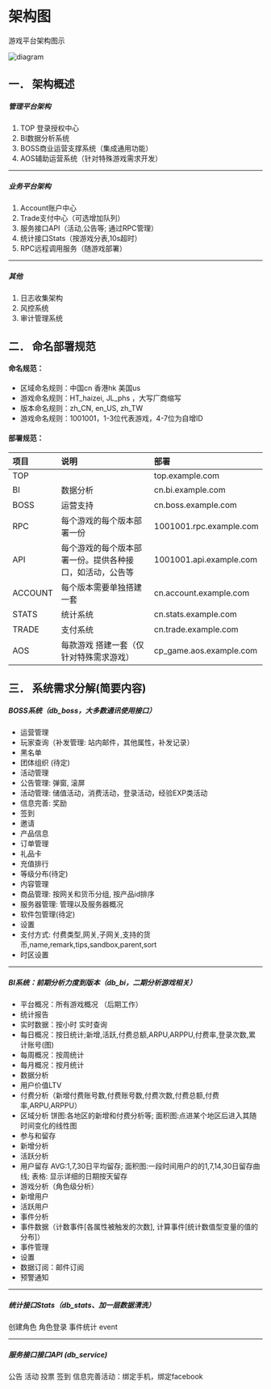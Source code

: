 #
# 架构图

游戏平台架构图示

![diagram](https://raw.githubusercontent.com/feelsad/docs/master/assets/diagram.png "架构图")

## 一． 架构概述

##### 管理平台架构

1. TOP 登录授权中心
2. BI数据分析系统
3. BOSS商业运营支撑系统（集成通用功能）
4. AOS辅助运营系统（针对特殊游戏需求开发）

---

##### 业务平台架构

1. Account账户中心
2. Trade支付中心（可选增加队列）
3. 服务接口API（活动,公告等; 通过RPC管理）
4. 统计接口Stats（按游戏分表,10s超时）
5. RPC远程调用服务（随游戏部署）

---

##### 其他

1. 日志收集架构
2. 风控系统
3. 审计管理系统

## 二． 命名部署规范

#### 命名规范：

* 区域命名规则：中国cn 香港hk 美国us
* 游戏命名规则：HT\_haizei, JL\_phs ，大写厂商缩写
* 版本命名规则：zh\_CN, en\_US, zh\_TW
* 游戏命名规则：1001001，1-3位代表游戏，4-7位为自增ID

#### 部署规范：

| 项目 | 说明 | 部署 |
| :--- | :--- | :--- |
| TOP | | top.example.com |
| BI | 数据分析 | cn.bi.example.com |
| BOSS | 运营支持 | cn.boss.example.com |
| RPC | 每个游戏的每个版本部署一份 | 1001001.rpc.example.com |
| API | 每个游戏的每个版本部署一份。提供各种接口，如活动，公告等 | 1001001.api.example.com |
| ACCOUNT | 每个版本需要单独搭建一套 | cn.account.example.com |
| STATS | 统计系统 | cn.stats.example.com |
| TRADE | 支付系统 | cn.trade.example.com |
| AOS | 每款游戏 搭建一套（仅针对特殊需求游戏） | cp\_game.aos.example.com |

## 三． 系统需求分解\(简要内容\)

##### BOSS系统（db\_boss，大多数通讯使用接口）

* 运营管理
* 玩家查询（补发管理: 站内邮件，其他属性，补发记录）
* 黑名单
* 团体组织 \(待定\)
* 活动管理
* 公告管理: 弹窗, 滚屏
* 活动管理: 储值活动，消费活动，登录活动，经验EXP类活动
* 信息完善: 奖励
* 签到
* 邀请
* 产品信息
* 订单管理
* 礼品卡
* 充值排行
* 等级分布\(待定\)
* 内容管理
* 商品管理: 按网关和货币分组, 按产品id排序
* 服务器管理: 管理以及服务器概况
* 软件包管理\(待定\)
* 设置
* 支付方式: 付费类型,网关,子网关,支持的货币,name,remark,tips,sandbox,parent,sort
* 时区设置

---

##### BI系统：前期分析力度到版本（db\_bi，二期分析游戏相关）

* 平台概况：所有游戏概况 （后期工作）
* 统计报告
* 实时数据：按小时 实时查询
* 每日概况：按日统计;新增,活跃,付费总额,ARPU,ARPPU,付费率,登录次数,累计账号\(图\)
* 每周概况：按周统计
* 每月概况：按月统计
* 数据分析
* 用户价值LTV
* 付费分析（新增付费账号数,付费账号数,付费次数,付费总额,付费率,ARPU,ARPPU）
* 区域分析 饼图:各地区的新增和付费分析等; 面积图:点进某个地区后进入其随时间变化的线性图
* 参与和留存
* 新增分析
* 活跃分析
* 用户留存 AVG:1,7,30日平均留存; 面积图:一段时间用户的的1,7,14,30日留存曲线; 表格: 显示详细的日期按天留存
* 游戏分析（角色级分析）
* 新增用户
* 活跃用户
* 事件分析
* 事件数据（计数事件\[各属性被触发的次数\], 计算事件\[统计数值型变量的值的分布\]）
* 事件管理
* 设置
* 数据订阅：邮件订阅
* 预警通知

---

##### 统计接口Stats（db\_stats、加一层数据清洗）

创建角色
角色登录
事件统计 event

---

##### 服务接口接口API \(db\_service\)

公告
活动
投票
签到
信息完善活动：绑定手机，绑定facebook
